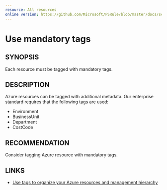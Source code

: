```yaml
---
resource: All resources
online version: https://github.com/Microsoft/PSRule/blob/master/docs/scenarios/rule-module/Enterprise.Rules/en/Org.Az.Resource.Tagging.md
---
```


# Use mandatory tags

## SYNOPSIS

Each resource must be tagged with mandatory tags.

## DESCRIPTION

Azure resources can be tagged with additional metadata.
Our enterprise standard requires that the following tags are used:

- Environment
- BusinessUnit
- Department
- CostCode

## RECOMMENDATION

Consider tagging Azure resource with mandatory tags.

## LINKS

- [Use tags to organize your Azure resources and management hierarchy](https://docs.microsoft.com/en-us/azure/azure-resource-manager/management/tag-resources)

